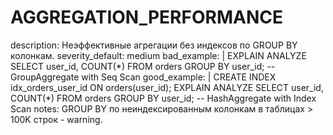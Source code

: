 # AGGREGATION_PERFORMANCE

description: Неэффективные агрегации без индексов по GROUP BY колонкам.
severity_default: medium
bad_example: |
EXPLAIN ANALYZE SELECT user_id, COUNT(\*) FROM orders GROUP BY user_id;
-- GroupAggregate with Seq Scan
good_example: |
CREATE INDEX idx_orders_user_id ON orders(user_id);
EXPLAIN ANALYZE SELECT user_id, COUNT(\*) FROM orders GROUP BY user_id;
-- HashAggregate with Index Scan
notes: GROUP BY по неиндексированным колонкам в таблицах > 100K строк - warning.

